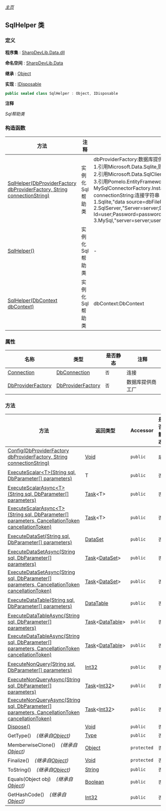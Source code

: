 ###### [主页](./Index.md "主页")

## SqlHelper 类

### 定义

**程序集** : [SharpDevLib.Data.dll](./SharpDevLib.Data.assembly.md "SharpDevLib.Data.dll")

**命名空间** : [SharpDevLib.Data](./SharpDevLib.Data.namespace.md "SharpDevLib.Data")

**继承** : [Object](https://learn.microsoft.com/en-us/dotnet/api/system.object "Object")

**实现** : [IDisposable](https://learn.microsoft.com/en-us/dotnet/api/system.idisposable "IDisposable")

``` csharp
public sealed class SqlHelper : Object, IDisposable
```

**注释**

*Sql帮助类*


### 构造函数

|方法|注释|参数|
|---|---|---|
|[SqlHelper(DbProviderFactory dbProviderFactory, String connectionString)](./SharpDevLib.Data.SqlHelper.ctor.DbProviderFactory.String.md "SqlHelper(DbProviderFactory dbProviderFactory, String connectionString)")|实例化Sql帮助类|dbProviderFactory:数据库提供商工厂,例如<br>1.引用Microsoft.Data.Sqlite,则用SqliteFactory.Instance<br>2.引用Microsoft.Data.SqlClient,则用SqlClientFactory.Instance<br>3.引用Pomelo.EntityFrameworkCore.MySql,则用MySqlConnectorFactory.Instance<br>connectionString:连接字符串<br>1.Sqlite,"data source=dbFilePath"<br>2.SqlServer,"Server=server;Database=database;User Id=user;Password=password;"<br>3.MySql,"server=server;user=user;password=password;database=database"|
|[SqlHelper()](./SharpDevLib.Data.SqlHelper.ctor.md "SqlHelper()")|实例化Sql帮助类|-|
|[SqlHelper(DbContext dbContext)](./SharpDevLib.Data.SqlHelper.ctor.DbContext.md "SqlHelper(DbContext dbContext)")|实例化Sql帮助类|dbContext:DbContext|


### 属性

|名称|类型|是否静态|注释|
|---|---|---|---|
|[Connection](./SharpDevLib.Data.SqlHelper.Connection.md "Connection")|[DbConnection](https://learn.microsoft.com/en-us/dotnet/api/system.data.common.dbconnection "DbConnection")|`否`|连接|
|[DbProviderFactory](./SharpDevLib.Data.SqlHelper.DbProviderFactory.md "DbProviderFactory")|[DbProviderFactory](https://learn.microsoft.com/en-us/dotnet/api/system.data.common.dbproviderfactory "DbProviderFactory")|`否`|数据库提供商工厂|


### 方法

|方法|返回类型|Accessor|是否静态|参数|
|---|---|---|---|---|
|[Config(DbProviderFactory dbProviderFactory, String connectionString)](./SharpDevLib.Data.SqlHelper.Config.DbProviderFactory.String.md "Config(DbProviderFactory dbProviderFactory, String connectionString)")|[Void](https://learn.microsoft.com/en-us/dotnet/api/system.void "Void")|`public`|`是`|dbProviderFactory:数据库提供商工厂<br>connectionString:连接字符串|
|[ExecuteScalar\<T\>(String sql, DbParameter[] parameters)](./SharpDevLib.Data.SqlHelper.ExecuteScalar.T.String.DbParameter.md "ExecuteScalar<T>(String sql, DbParameter[] parameters)")|T|`public`|`否`|sql:sql语句<br>parameters:sql参数|
|[ExecuteScalarAsync\<T\>(String sql, DbParameter[] parameters)](./SharpDevLib.Data.SqlHelper.ExecuteScalarAsync.T.String.DbParameter.md "ExecuteScalarAsync<T>(String sql, DbParameter[] parameters)")|[Task](https://learn.microsoft.com/en-us/dotnet/api/system.threading.tasks.task-1 "Task")\<T\>|`public`|`否`|sql:sql语句<br>parameters:sql参数|
|[ExecuteScalarAsync\<T\>(String sql, DbParameter[] parameters, CancellationToken cancellationToken)](./SharpDevLib.Data.SqlHelper.ExecuteScalarAsync.T.String.DbParameter.CancellationToken.md "ExecuteScalarAsync<T>(String sql, DbParameter[] parameters, CancellationToken cancellationToken)")|[Task](https://learn.microsoft.com/en-us/dotnet/api/system.threading.tasks.task-1 "Task")\<T\>|`public`|`否`|sql:sql语句<br>parameters:sql参数<br>cancellationToken:CancellationToken|
|[ExecuteDataSet(String sql, DbParameter[] parameters)](./SharpDevLib.Data.SqlHelper.ExecuteDataSet.String.DbParameter.md "ExecuteDataSet(String sql, DbParameter[] parameters)")|[DataSet](https://learn.microsoft.com/en-us/dotnet/api/system.data.dataset "DataSet")|`public`|`否`|sql:sql语句<br>parameters:sql参数|
|[ExecuteDataSetAsync(String sql, DbParameter[] parameters)](./SharpDevLib.Data.SqlHelper.ExecuteDataSetAsync.String.DbParameter.md "ExecuteDataSetAsync(String sql, DbParameter[] parameters)")|[Task](https://learn.microsoft.com/en-us/dotnet/api/system.threading.tasks.task-1 "Task")\<[DataSet](https://learn.microsoft.com/en-us/dotnet/api/system.data.dataset "DataSet")\>|`public`|`否`|sql:sql语句<br>parameters:sql参数|
|[ExecuteDataSetAsync(String sql, DbParameter[] parameters, CancellationToken cancellationToken)](./SharpDevLib.Data.SqlHelper.ExecuteDataSetAsync.String.DbParameter.CancellationToken.md "ExecuteDataSetAsync(String sql, DbParameter[] parameters, CancellationToken cancellationToken)")|[Task](https://learn.microsoft.com/en-us/dotnet/api/system.threading.tasks.task-1 "Task")\<[DataSet](https://learn.microsoft.com/en-us/dotnet/api/system.data.dataset "DataSet")\>|`public`|`否`|sql:sql语句<br>parameters:sql参数<br>cancellationToken:CancellationToken|
|[ExecuteDataTable(String sql, DbParameter[] parameters)](./SharpDevLib.Data.SqlHelper.ExecuteDataTable.String.DbParameter.md "ExecuteDataTable(String sql, DbParameter[] parameters)")|[DataTable](https://learn.microsoft.com/en-us/dotnet/api/system.data.datatable "DataTable")|`public`|`否`|sql:sql语句<br>parameters:sql参数|
|[ExecuteDataTableAsync(String sql, DbParameter[] parameters)](./SharpDevLib.Data.SqlHelper.ExecuteDataTableAsync.String.DbParameter.md "ExecuteDataTableAsync(String sql, DbParameter[] parameters)")|[Task](https://learn.microsoft.com/en-us/dotnet/api/system.threading.tasks.task-1 "Task")\<[DataTable](https://learn.microsoft.com/en-us/dotnet/api/system.data.datatable "DataTable")\>|`public`|`否`|sql:sql语句<br>parameters:sql参数|
|[ExecuteDataTableAsync(String sql, DbParameter[] parameters, CancellationToken cancellationToken)](./SharpDevLib.Data.SqlHelper.ExecuteDataTableAsync.String.DbParameter.CancellationToken.md "ExecuteDataTableAsync(String sql, DbParameter[] parameters, CancellationToken cancellationToken)")|[Task](https://learn.microsoft.com/en-us/dotnet/api/system.threading.tasks.task-1 "Task")\<[DataTable](https://learn.microsoft.com/en-us/dotnet/api/system.data.datatable "DataTable")\>|`public`|`否`|sql:sql语句<br>parameters:sql参数<br>cancellationToken:CancellationToken|
|[ExecuteNonQuery(String sql, DbParameter[] parameters)](./SharpDevLib.Data.SqlHelper.ExecuteNonQuery.String.DbParameter.md "ExecuteNonQuery(String sql, DbParameter[] parameters)")|[Int32](https://learn.microsoft.com/en-us/dotnet/api/system.int32 "Int32")|`public`|`否`|sql:sql语句<br>parameters:sql参数|
|[ExecuteNonQueryAsync(String sql, DbParameter[] parameters)](./SharpDevLib.Data.SqlHelper.ExecuteNonQueryAsync.String.DbParameter.md "ExecuteNonQueryAsync(String sql, DbParameter[] parameters)")|[Task](https://learn.microsoft.com/en-us/dotnet/api/system.threading.tasks.task-1 "Task")\<[Int32](https://learn.microsoft.com/en-us/dotnet/api/system.int32 "Int32")\>|`public`|`否`|sql:sql语句<br>parameters:sql参数|
|[ExecuteNonQueryAsync(String sql, DbParameter[] parameters, CancellationToken cancellationToken)](./SharpDevLib.Data.SqlHelper.ExecuteNonQueryAsync.String.DbParameter.CancellationToken.md "ExecuteNonQueryAsync(String sql, DbParameter[] parameters, CancellationToken cancellationToken)")|[Task](https://learn.microsoft.com/en-us/dotnet/api/system.threading.tasks.task-1 "Task")\<[Int32](https://learn.microsoft.com/en-us/dotnet/api/system.int32 "Int32")\>|`public`|`否`|sql:sql语句<br>parameters:sql参数<br>cancellationToken:CancellationToken|
|[Dispose()](./SharpDevLib.Data.SqlHelper.Dispose.md "Dispose()")|[Void](https://learn.microsoft.com/en-us/dotnet/api/system.void "Void")|`public`|`否`|-|
|GetType()&nbsp;&nbsp;&nbsp;&nbsp;*(继承自[Object](https://learn.microsoft.com/en-us/dotnet/api/system.object "Object"))*|[Type](https://learn.microsoft.com/en-us/dotnet/api/system.type "Type")|`public`|`否`|-|
|MemberwiseClone()&nbsp;&nbsp;&nbsp;&nbsp;*(继承自[Object](https://learn.microsoft.com/en-us/dotnet/api/system.object "Object"))*|[Object](https://learn.microsoft.com/en-us/dotnet/api/system.object "Object")|`protected`|`否`|-|
|Finalize()&nbsp;&nbsp;&nbsp;&nbsp;*(继承自[Object](https://learn.microsoft.com/en-us/dotnet/api/system.object "Object"))*|[Void](https://learn.microsoft.com/en-us/dotnet/api/system.void "Void")|`protected`|`否`|-|
|ToString()&nbsp;&nbsp;&nbsp;&nbsp;*(继承自[Object](https://learn.microsoft.com/en-us/dotnet/api/system.object "Object"))*|[String](https://learn.microsoft.com/en-us/dotnet/api/system.string "String")|`public`|`否`|-|
|Equals(Object obj)&nbsp;&nbsp;&nbsp;&nbsp;*(继承自[Object](https://learn.microsoft.com/en-us/dotnet/api/system.object "Object"))*|[Boolean](https://learn.microsoft.com/en-us/dotnet/api/system.boolean "Boolean")|`public`|`否`|-|
|GetHashCode()&nbsp;&nbsp;&nbsp;&nbsp;*(继承自[Object](https://learn.microsoft.com/en-us/dotnet/api/system.object "Object"))*|[Int32](https://learn.microsoft.com/en-us/dotnet/api/system.int32 "Int32")|`public`|`否`|-|


